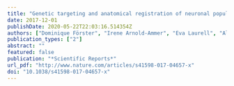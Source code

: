 ```yaml
---
title: "Genetic targeting and anatomical registration of neuronal populations in the zebrafish brain with a new set of BAC transgenic tools"
date: 2017-12-01
publishDate: 2020-05-22T22:03:16.514354Z
authors: ["Dominique Förster", "Irene Arnold-Ammer", "Eva Laurell", "Alison J. Barker", "António M. Fernandes", "Karin Finger-Baier", "Alessandro Filosa", "Thomas O. Helmbrecht", "Yvonne Kölsch", "Enrico Kühn", "Estuardo Robles", "Krasimir Slanchev", "Tod R. Thiele", "Herwig Baier", "Fumi Kubo"]
publication_types: ["2"]
abstract: ""
featured: false
publication: "*Scientific Reports*"
url_pdf: "http://www.nature.com/articles/s41598-017-04657-x"
doi: "10.1038/s41598-017-04657-x"
---
```


